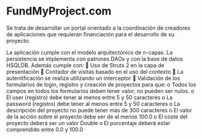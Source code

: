 FundMyProject.com
=================

Se trata de desarrollar un portal orientado a la coordinación de creadores de aplicaciones que requieran financiación para el desarrollo de su proyecto.

La aplicación cumple con el modelo arquitectónico de n-capas. La persistencia se implementa con patrones DAOs y con la base de datos HSQLDB. Además cumple con:
 Uso de Struts 2 en la capa de presentación
 Contador de visitas basado en el uso del contexto
 La autentificación se realiza utilizando un interceptor
 Validación de los formularios de login, registro y creación de proyectos para que:
o Todos los campos en todos los formularios deben tener valor, no pueden ser nulos.
o El user (registro) debe tener al menos entre 5 y 50 caracteres
o La password (registro) debe tener al menos entre 5 y 50 caracteres
o La descripción del proyecto no puede tener más de 300 caracteres
o El valor de la acción sobre el proyecto debe ser de al menos 100.0
o El coste del proyecto deberá ser un valor Double
o El porcentaje deberá estar comprendido entre 0.0 y 100.0

